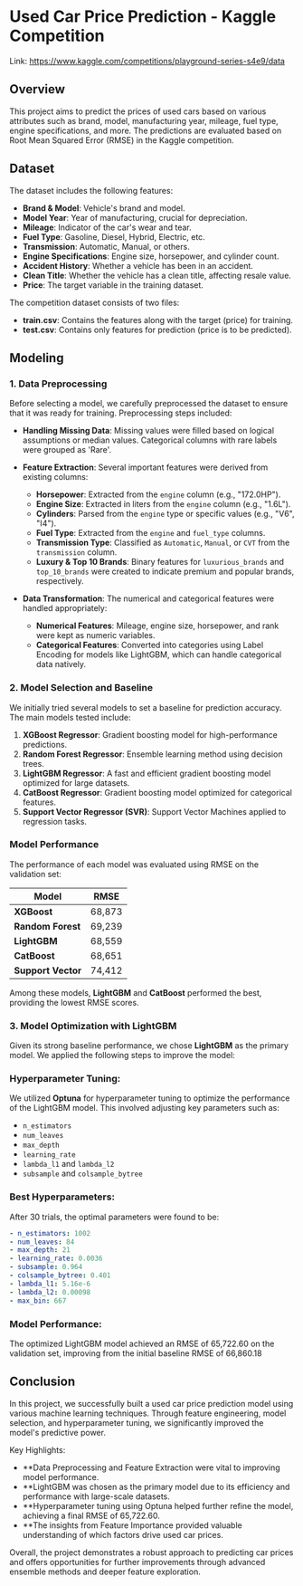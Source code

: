 # Used Car Price Prediction - Kaggle Competition

Link: https://www.kaggle.com/competitions/playground-series-s4e9/data

## Overview
This project aims to predict the prices of used cars based on various attributes such as brand, model, manufacturing year, mileage, fuel type, engine specifications, and more. The predictions are evaluated based on Root Mean Squared Error (RMSE) in the Kaggle competition.

## Dataset
The dataset includes the following features:
- **Brand & Model**: Vehicle's brand and model.
- **Model Year**: Year of manufacturing, crucial for depreciation.
- **Mileage**: Indicator of the car's wear and tear.
- **Fuel Type**: Gasoline, Diesel, Hybrid, Electric, etc.
- **Transmission**: Automatic, Manual, or others.
- **Engine Specifications**: Engine size, horsepower, and cylinder count.
- **Accident History**: Whether a vehicle has been in an accident.
- **Clean Title**: Whether the vehicle has a clean title, affecting resale value.
- **Price**: The target variable in the training dataset.

The competition dataset consists of two files:
- **train.csv**: Contains the features along with the target (price) for training.
- **test.csv**: Contains only features for prediction (price is to be predicted).

## Modeling

### 1. Data Preprocessing
Before selecting a model, we carefully preprocessed the dataset to ensure that it was ready for training. Preprocessing steps included:

- **Handling Missing Data**: Missing values were filled based on logical assumptions or median values. Categorical columns with rare labels were grouped as 'Rare'.
- **Feature Extraction**: Several important features were derived from existing columns:
  - **Horsepower**: Extracted from the `engine` column (e.g., "172.0HP").
  - **Engine Size**: Extracted in liters from the `engine` column (e.g., "1.6L").
  - **Cylinders**: Parsed from the `engine` type or specific values (e.g., "V6", "I4").
  - **Fuel Type**: Extracted from the `engine` and `fuel_type` columns.
  - **Transmission Type**: Classified as `Automatic`, `Manual`, or `CVT` from the `transmission` column.
  - **Luxury & Top 10 Brands**: Binary features for `luxurious_brands` and `top_10_brands` were created to indicate premium and popular brands, respectively.

- **Data Transformation**: The numerical and categorical features were handled appropriately:
  - **Numerical Features**: Mileage, engine size, horsepower, and rank were kept as numeric variables.
  - **Categorical Features**: Converted into categories using Label Encoding for models like LightGBM, which can handle categorical data natively.

### 2. Model Selection and Baseline
We initially tried several models to set a baseline for prediction accuracy. The main models tested include:

1. **XGBoost Regressor**: Gradient boosting model for high-performance predictions.
2. **Random Forest Regressor**: Ensemble learning method using decision trees.
3. **LightGBM Regressor**: A fast and efficient gradient boosting model optimized for large datasets.
4. **CatBoost Regressor**: Gradient boosting model optimized for categorical features.
5. **Support Vector Regressor (SVR)**: Support Vector Machines applied to regression tasks.

### Model Performance
The performance of each model was evaluated using RMSE on the validation set:

| Model                 | RMSE        |
|-----------------------|-------------|
| **XGBoost**            | 68,873      |
| **Random Forest**      | 69,239      |
| **LightGBM**           | 68,559      |
| **CatBoost**           | 68,651      |
| **Support Vector**     | 74,412      |

Among these models, **LightGBM** and **CatBoost** performed the best, providing the lowest RMSE scores.


### 3. Model Optimization with LightGBM
Given its strong baseline performance, we chose **LightGBM** as the primary model. We applied the following steps to improve the model:

### Hyperparameter Tuning:
We utilized **Optuna** for hyperparameter tuning to optimize the performance of the LightGBM model. This involved adjusting key parameters such as:

- `n_estimators`
- `num_leaves`
- `max_depth`
- `learning_rate`
- `lambda_l1` and `lambda_l2`
- `subsample` and `colsample_bytree`

### Best Hyperparameters:
After 30 trials, the optimal parameters were found to be:
```yaml
- n_estimators: 1002
- num_leaves: 84
- max_depth: 21
- learning_rate: 0.0036
- subsample: 0.964
- colsample_bytree: 0.401
- lambda_l1: 5.16e-6
- lambda_l2: 0.00098
- max_bin: 667
```
### Model Performance:

The optimized LightGBM model achieved an RMSE of 65,722.60 on the validation set, improving from the initial baseline RMSE of 66,860.18

## Conclusion
In this project, we successfully built a used car price prediction model using various machine learning techniques. Through feature engineering, model selection, and hyperparameter tuning, we significantly improved the model's predictive power.

Key Highlights:
- **Data Preprocessing and Feature Extraction were vital to improving model performance.
- **LightGBM was chosen as the primary model due to its efficiency and performance with large-scale datasets.
- **Hyperparameter tuning using Optuna helped further refine the model, achieving a final RMSE of 65,722.60.
- **The insights from Feature Importance provided valuable understanding of which factors drive used car prices.
  
Overall, the project demonstrates a robust approach to predicting car prices and offers opportunities for further improvements through advanced ensemble methods and deeper feature exploration.



